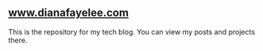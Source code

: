 ## www.dianafayelee.com

This is the repository for my tech blog. You can view my posts and projects there.
